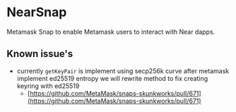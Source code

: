 # NearSnap

Metamask Snap to enable Metamask users to interact with Near dapps.

## Known issue's

* currently `getKeyPair` is implement using secp256k curve after metamask implement ed25519 entropy we will rewrite method to fix creating keyring with ed25519 
  * [https://github.com/MetaMask/snaps-skunkworks/pull/671](https://github.com/MetaMask/snaps-skunkworks/pull/671)
